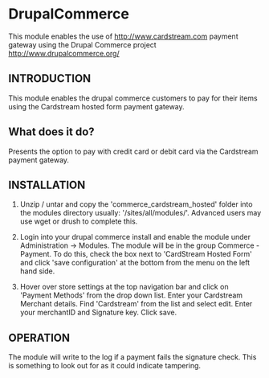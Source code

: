 DrupalCommerce
==============

This module enables the use of http://www.cardstream.com payment gateway using the Drupal Commerce project http://www.drupalcommerce.org/

INTRODUCTION
------------

This module enables the drupal commerce customers to pay for their items using the Cardstream hosted
form payment gateway.

What does it do?
----------------
Presents the option to pay with credit card or debit card via the Cardstream payment
gateway.


INSTALLATION
------------

 1. Unzip / untar and copy the 'commerce_cardstream_hosted' folder into the modules directory
    usually: '/sites/all/modules/'. Advanced users may use wget or drush to complete this.

 2. Login into your drupal commerce install and enable the module under Administration -> Modules. The module will be in the group Commerce - Payment. To do this, check the box next to 'CardStream Hosted Form' and click 'save configuration' at the bottom from the menu on the left hand side. 

 3. Hover over store settings at the top navigation bar and click on 'Payment Methods' from the drop down list. Enter 	your Cardstream Merchant details. Find 'Cardstream' from the list and select edit. Enter your merchantID and Signature key. Click save.

OPERATION
---------

The module will write to the log if a payment fails the signature check.  This is something to look
out for as it could indicate tampering.


